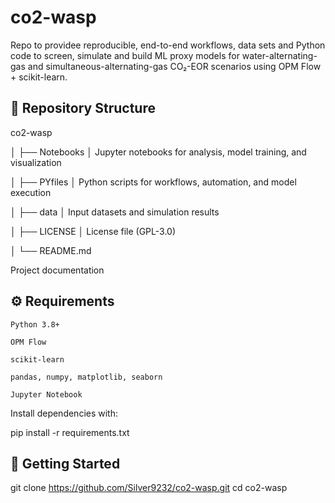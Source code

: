 # co2-wasp
Repo to providee reproducible, end-to-end workflows, data sets and Python code to screen, simulate and build ML proxy models for water-alternating-gas and simultaneous-alternating-gas CO₂-EOR scenarios using OPM Flow + scikit-learn.


## 📂 Repository Structure

co2-wasp

│
    ├── Notebooks
│ Jupyter notebooks for analysis, model training, and visualization

│
    ├── PYfiles
│ Python scripts for workflows, automation, and model execution

│
    ├── data
│ Input datasets and simulation results

│
├── LICENSE
    │ License file (GPL-3.0)
    
│
└── README.md


Project documentation


## ⚙️ Requirements

    Python 3.8+

    OPM Flow

    scikit-learn

    pandas, numpy, matplotlib, seaborn

    Jupyter Notebook

Install dependencies with:

pip install -r requirements.txt

## 🚀 Getting Started

git clone https://github.com/Silver9232/co2-wasp.git
cd co2-wasp





